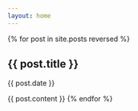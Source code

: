 ```yaml
---
layout: home
---
```


{% for post in site.posts reversed %}
  <h2 class="title is-2">{{ post.title }}</h2>
  <p class="subtitle is-5">{{ post.date }}</p>
  {{ post.content }}
{% endfor %}
